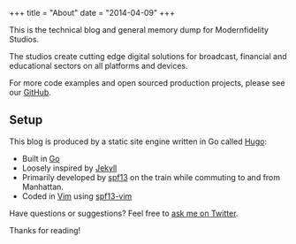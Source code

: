 +++
title = "About"
date = "2014-04-09"
+++


This is the technical blog and general memory dump for Modernfidelity Studios. 

The studios create cutting edge digital solutions for broadcast, financial and educational sectors on all platforms and devices.

For more code examples and open sourced production projects, please see our [GitHub](https://github.com/modernfidelity).

## Setup

This blog is produced by a static site engine written in Go called [Hugo](http://gohugo.io/):

* Built in [Go](http://golang.org/)
* Loosely inspired by [Jekyll](http://jekyllrb.com/)
* Primarily developed by [spf13](http://spf13.com/) on the train while commuting to and from Manhattan.
* Coded in [Vim](http://vim.org) using [spf13-vim](http://vim.spf13.com/)

Have questions or suggestions? Feel free to [ask me on Twitter](https://twitter.com/modernfidelity).

Thanks for reading!
